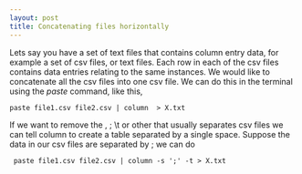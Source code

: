 ```yaml
---
layout: post
title: Concatenating files horizontally
---
```

Lets say you have a set of text files that contains column entry data, for example a set of csv files, or text files. Each row in each of the csv files contains data entries relating to the same instances. We would like to concatenate all the csv files into one csv file. We can do this in the terminal using the _paste_ command, like this,

    paste file1.csv file2.csv | column  > X.txt
    
If we want to remove the , ; \t or other that usually separates csv files we can tell column to create a table separated by a single space. Suppose the data in our csv files are separated by ; we can do 

     paste file1.csv file2.csv | column -s ';' -t > X.txt